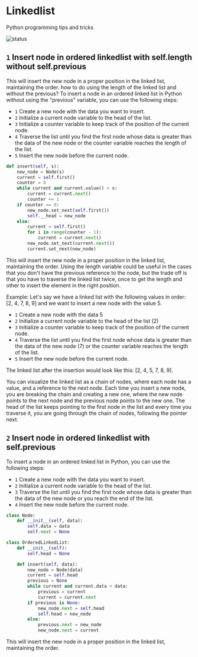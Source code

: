 # Linkedlist
Python programming tips and tricks

![status](https://img.shields.io/badge/status-work%20in%20progress-blue?style=flat-square)

## `1` Insert node in ordered linkedlist with self.length without self.previous

This will insert the new node in a proper position in the linked list, maintaining the order.
how to do using the length of the linked list and without the previous?
To insert a node in an ordered linked list in Python without using the "previous" variable, you can use the following steps:

* `1` Create a new node with the data you want to insert.
* `2` Initialize a current node variable to the head of the list.
* `3` Initialize a counter variable to keep track of the position of the current node.
* `4` Traverse the list until you find the first node whose data is greater than the data of the new node or the counter variable reaches the length of the list.
* `5` Insert the new node before the current node.

```python
def insert(self, s):
    new_node = Node(s)
    current = self.first()
    counter = 0
    while current and current.value() < s:
        current = current.next()
        counter += 1
    if counter == 0:
        new_node.set_next(self.first())
        self.__head = new_node
    else:
        current = self.first()
        for i in range(counter - 1):
            current = current.next()
        new_node.set_next(current.next())
        current.set_next(new_node)
```

This will insert the new node in a proper position in the linked list, maintaining the order. Using the length variable could be useful in the cases that you don't have the previous reference to the node, but the trade off is that you have to traverse the linked list twice, once to get the length and other to insert the element in the right position.

Example:
Let's say we have a linked list with the following values in order: [2, 4, 7, 8, 9] and we want to insert a new node with the value 5.

* `1` Create a new node with the data 5
* `2` Initialize a current node variable to the head of the list (2)
* `3` Initialize a counter variable to keep track of the position of the current node.
* `4` Traverse the list until you find the first node whose data is greater than the data of the new node (7) or the counter variable reaches the length of the list.
* `5` Insert the new node before the current node.

The linked list after the insertion would look like this: [2, 4, 5, 7, 8, 9].

You can visualize the linked list as a chain of nodes, where each node has a value, and a reference to the next node. Each time you insert a new node, you are breaking the chain and creating a new one, where the new node points to the next node and the previous node points to the new one. The head of the list keeps pointing to the first node in the list and every time you traverse it, you are going through the chain of nodes, following the pointer next.


## `2` Insert node in ordered linkedlist with self.previous

To insert a node in an ordered linked list in Python, you can use the following steps:

* `1` Create a new node with the data you want to insert.
* `2` Initialize a current node variable to the head of the list.
* `3` Traverse the list until you find the first node whose data is greater than the data of the new node or you reach the end of the list.
* `4` Insert the new node before the current node.

```python
class Node:
    def __init__(self, data):
        self.data = data
        self.next = None

class OrderedLinkedList:
    def __init__(self):
        self.head = None

    def insert(self, data):
        new_node = Node(data)
        current = self.head
        previous = None
        while current and current.data < data:
            previous = current
            current = current.next
        if previous is None:
            new_node.next = self.head
            self.head = new_node
        else:
            previous.next = new_node
            new_node.next = current
```

This will insert the new node in a proper position in the linked list, maintaining the order.
